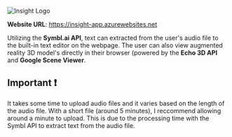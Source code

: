 <img src="https://dl.dropboxusercontent.com/s/izd26d6nc4r28yg/Insight_Logo.png?dl=0"
     alt="Insight Logo"
     style="margin-left: auto; margin-right: auto; display: block;" />

**Website URL**: https://insight-app.azurewebsites.net

Utilizing the **Symbl.ai API**, text can extracted from the user's audio file to the built-in text editor on the webpage. The user can also view augmented reality 3D model's directly in their browser (powered by the **Echo 3D API** and **Google Scene Viewer**.

##  Important :exclamation:
It takes some time to upload audio files and it varies based on the length of the audio file. With a short file (around 5 minutes), I reccommend allowing around a minute to upload. This is due to the processing time with the Symbl API to extract text from the audio file.